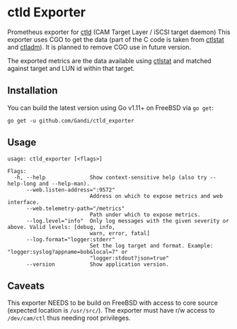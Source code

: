 # ctld Exporter
Prometheus exporter for [ctld](https://www.freebsd.org/cgi/man.cgi?query=ctld&sektion=8) (CAM Target Layer / iSCSI target daemon)
This exporter uses CGO to get the data (part of the C code is taken from [ctlstat](https://www.freebsd.org/cgi/man.cgi?query=ctlstat&sektion=8) and [ctladm](https://www.freebsd.org/cgi/man.cgi?query=ctladm&sektion=8)). It is planned to remove CGO use in future version.

The exported metrics are the data available using [ctlstat](https://www.freebsd.org/cgi/man.cgi?query=ctlstat&sektion=8) and matched against
target and LUN id within that target.

## Installation
You can build the latest version using Go v1.11+ on FreeBSD via `go get`:
```
go get -u github.com/Gandi/ctld_exporter
```

## Usage
```
usage: ctld_exporter [<flags>]

Flags:
  -h, --help              Show context-sensitive help (also try --help-long and --help-man).
      --web.listen-address=":9572"
                          Address on which to expose metrics and web interface.
      --web.telemetry-path="/metrics"
                          Path under which to expose metrics.
      --log.level="info"  Only log messages with the given severity or above. Valid levels: [debug, info,
                          warn, error, fatal]
      --log.format="logger:stderr"
                          Set the log target and format. Example: "logger:syslog?appname=bob&local=7" or
                          "logger:stdout?json=true"
      --version           Show application version.
```

## Caveats
This exporter NEEDS to be build on FreeBSD with access to core source (expected location is `/usr/src/`).
The exporter must have r/w access to `/dev/cam/ctl` thus needing root privileges.

